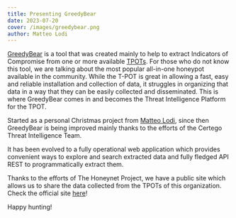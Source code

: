 ```yaml
---
title: Presenting GreedyBear
date: 2023-07-20
cover: /images/greedybear.png
author: Matteo Lodi
---
```


[GreedyBear](https://github.com/khulnasoft/GreedyBear) is a tool that was created mainly to help to extract Indicators of Compromise from one or more available [TPOTs](https://github.com/telekom-security/tpotce). For those who do not know this tool, we are talking about the most popular all-in-one honeypot available in the community.
While the T-POT is great in allowing a fast, easy and reliable installation and collection of data, it struggles in organizing that data in a way that they can be easily collected and disseminated. This is where GreedyBear comes in and becomes the Threat Intelligence Platform for the TPOT.

Started as a personal Christmas project from [Matteo Lodi](https://twitter.com/matte_lodi), since then GreedyBear is being improved mainly thanks to the efforts of the Certego Threat Intelligence Team.

It has been evolved to a fully operational web application which provides convenient ways to explore and search extracted data and fully fledged API REST to programmatically extract them.

Thanks to the efforts of The Honeynet Project, we have a public site which allows us to share the data collected from the TPOTs of this organization. Check the official site [here](https://greedybear.honeynet.org/)!

Happy hunting!

